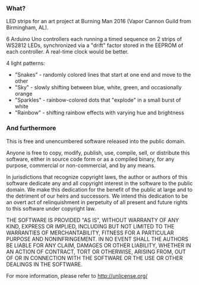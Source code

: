 ### What?

LED strips for an art project at Burning Man 2016 (Vapor Cannon Guild from
Birmingham, AL).

6 Arduino Uno controllers each running a timed sequence on 2 strips of WS2812
LEDs, synchronized via a "drift" factor stored in the EEPROM of each
controller.  A real-time clock would be better.

4 light patterns:

- "Snakes" - randomly colored lines that start at one end and move to the other
- "Sky" - slowly shifting between blue, white, green, and occasionally orange
- "Sparkles" - rainbow-colored dots that "explode" in a small burst of white
- "Rainbow" - shifting rainbow effects with varying hue and brightness

### And furthermore

This is free and unencumbered software released into the public domain.

Anyone is free to copy, modify, publish, use, compile, sell, or
distribute this software, either in source code form or as a compiled
binary, for any purpose, commercial or non-commercial, and by any
means.

In jurisdictions that recognize copyright laws, the author or authors
of this software dedicate any and all copyright interest in the
software to the public domain. We make this dedication for the benefit
of the public at large and to the detriment of our heirs and
successors. We intend this dedication to be an overt act of
relinquishment in perpetuity of all present and future rights to this
software under copyright law.

THE SOFTWARE IS PROVIDED "AS IS", WITHOUT WARRANTY OF ANY KIND,
EXPRESS OR IMPLIED, INCLUDING BUT NOT LIMITED TO THE WARRANTIES OF
MERCHANTABILITY, FITNESS FOR A PARTICULAR PURPOSE AND NONINFRINGEMENT.
IN NO EVENT SHALL THE AUTHORS BE LIABLE FOR ANY CLAIM, DAMAGES OR
OTHER LIABILITY, WHETHER IN AN ACTION OF CONTRACT, TORT OR OTHERWISE,
ARISING FROM, OUT OF OR IN CONNECTION WITH THE SOFTWARE OR THE USE OR
OTHER DEALINGS IN THE SOFTWARE.

For more information, please refer to <http://unlicense.org/>
